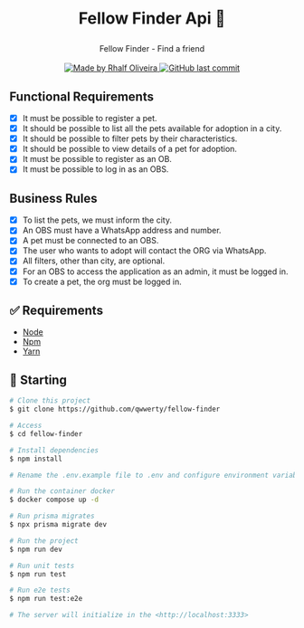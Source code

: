 <h1 align="center">


Fellow Finder Api :dog:

</h1>

<p align="center">
  Fellow Finder - Find a friend
  <br>
  <br>

  <a href="www.linkedin.com/in/rhalfoliveira">
    <img alt="Made by Rhalf Oliveira" src="https://img.shields.io/badge/made%20by-Rhalf%20Oliveira-%237519C1">
  </a>
  <a href="https://github.com/qwwerty/happy-api/commits/master">
    <img alt="GitHub last commit" src="https://img.shields.io/github/last-commit/qwwerty/fellow-finder">
  </a>

</p>

## Functional Requirements

- [x] It must be possible to register a pet.
- [x] It should be possible to list all the pets available for adoption in a city.
- [x] It should be possible to filter pets by their characteristics.
- [x] It should be possible to view details of a pet for adoption.
- [x] It must be possible to register as an OB.
- [x] It must be possible to log in as an OBS.

## Business Rules

- [x] To list the pets, we must inform the city.
- [x] An OBS must have a WhatsApp address and number.
- [x] A pet must be connected to an OBS.
- [x] The user who wants to adopt will contact the ORG via WhatsApp.
- [x] All filters, other than city, are optional.
- [x] For an OBS to access the application as an admin, it must be logged in.
- [x] To create a pet, the org must be logged in.

## :white_check_mark: Requirements

- [Node](https://nodejs.org/en/)
- [Npm](https://www.npmjs.com/)
- [Yarn](https://yarnpkg.com/lang/en/)

## :checkered_flag: Starting

```bash
# Clone this project
$ git clone https://github.com/qwwerty/fellow-finder

# Access
$ cd fellow-finder

# Install dependencies
$ npm install

# Rename the .env.example file to .env and configure environment variables

# Run the container docker
$ docker compose up -d

# Run prisma migrates
$ npx prisma migrate dev

# Run the project
$ npm run dev

# Run unit tests
$ npm run test

# Run e2e tests
$ npm run test:e2e

# The server will initialize in the <http://localhost:3333>
```
